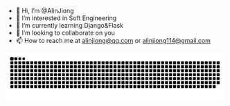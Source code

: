 - 👋 Hi, I’m @AlinJiong
- 👀 I’m interested in Soft Engineering
- 🌱 I’m currently learning Django&Flask
- 💞️ I’m looking to collaborate on you
- 📫 How to reach me at alinjiong@qq.com or alinjiong114@gmail.com

<!---
AlinJiong/AlinJiong is a ✨ special ✨ repository because its `README.md` (this file) appears on your GitHub profile.
You can click the Preview link to take a look at your changes.
--->
<div align="center"><img src="https://raw.githubusercontent.com/Achuan-2/Achuan-2/main/assets/github-contribution-grid-snake.svg" ></div>

